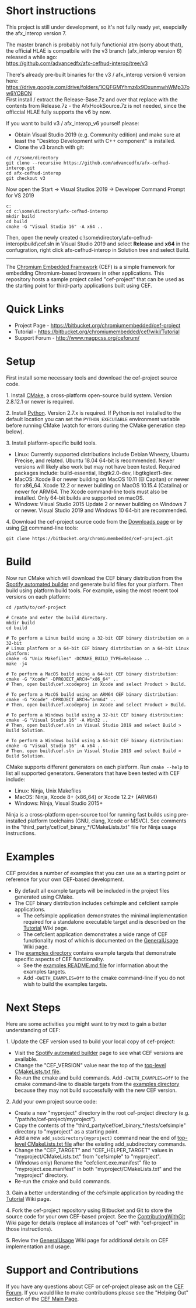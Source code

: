 # Short instructions

This project is still under development, so it's not fully ready yet, esepcially the afx_interop version 7.

The master branch is probably not fully functionial atm (sorry about that), the official HLAE is compatbile with the v3 branch (afx_interop version 6) released a while ago:  
https://github.com/advancedfx/afx-cefhud-interop/tree/v3

There's already pre-built binaries for the v3 / afx_interop version 6 version here:
https://drive.google.com/drive/folders/1CQFGMYhmz4x9DxunmwhWMp37ow6YOBON  
First install / extract the Release-Base.7z and over that replace with the contents from Release.7z - the AfxHookSource.7z is not needed, since the officcial HLAE fully supports the v6 by now.

If you want to build v3 / afx_interop_v6 yourself please:

- Obtain Visual Studio 2019 (e.g. Community edition) and make sure at least the "Desktop Development with C++ component" is installed.
- Clone the v3 branch with git:
```
cd /c/some/directory
git clone --recursive https://github.com/advancedfx/afx-cefhud-interop.git
cd afx-cefhud-interop
git checkout v3
```

Now open the Start -> Visual Studios 2019 -> Developer Command Prompt for VS 2019

```
c:
cd c:\some\directory\afx-cefhud-interop
mkdir build
cd build
cmake -G "Visual Studio 16" -A x64 ..
```

Then, open the newly created c:\some\directory\afx-cefhud-interop\build\cef.sln in Visual Studio 2019 and select **Release** and **x64** in the confugration, right click afx-cefhud-interop in Solution tree and select Build.

----

The [Chromium Embedded Framework](https://bitbucket.org/chromiumembedded/cef/) (CEF) is a simple framework for embedding Chromium-based browsers in other applications. This repository hosts a sample project called "cef-project" that can be used as the starting point for third-party applications built using CEF.

# Quick Links

* Project Page - https://bitbucket.org/chromiumembedded/cef-project
* Tutorial - https://bitbucket.org/chromiumembedded/cef/wiki/Tutorial
* Support Forum - http://www.magpcss.org/ceforum/

# Setup

First install some necessary tools and download the cef-project source code.

1\. Install [CMake](https://cmake.org/), a cross-platform open-source build system. Version 2.8.12.1 or newer is required.

2\. Install [Python](https://www.python.org/downloads/). Version 2.7.x is required. If Python is not installed to the default location you can set the `PYTHON_EXECUTABLE` environment variable before running CMake (watch for errors during the CMake generation step below).

3\. Install platform-specific build tools.

* Linux: Currently supported distributions include Debian Wheezy, Ubuntu Precise, and related. Ubuntu 18.04 64-bit is recommended. Newer versions will likely also work but may not have been tested. Required packages include: build-essential, libgtk2.0-dev, libgtkglext1-dev.
* MacOS: Xcode 8 or newer building on MacOS 10.11 (El Capitan) or newer for x86_64. Xcode 12.2 or newer building on MacOS 10.15.4 (Catalina) or newer for ARM64. The Xcode command-line tools must also be installed. Only 64-bit builds are supported on macOS.
* Windows: Visual Studio 2015 Update 2 or newer building on Windows 7 or newer. Visual Studio 2019 and Windows 10 64-bit are recommended.

4\. Download the cef-project source code from the [Downloads page](https://bitbucket.org/chromiumembedded/cef-project/downloads) or by using [Git](https://git-scm.com/) command-line tools:

```
git clone https://bitbucket.org/chromiumembedded/cef-project.git
```

# Build

Now run CMake which will download the CEF binary distribution from the [Spotify automated builder](https://cef-builds.spotifycdn.com/index.html) and generate build files for your platform. Then build using platform build tools. For example, using the most recent tool versions on each platform:

```
cd /path/to/cef-project

# Create and enter the build directory.
mkdir build
cd build

# To perform a Linux build using a 32-bit CEF binary distribution on a 32-bit
# Linux platform or a 64-bit CEF binary distribution on a 64-bit Linux platform:
cmake -G "Unix Makefiles" -DCMAKE_BUILD_TYPE=Release ..
make -j4

# To perform a MacOS build using a 64-bit CEF binary distribution:
cmake -G "Xcode" -DPROJECT_ARCH="x86_64" ..
# Then, open build\cef.xcodeproj in Xcode and select Product > Build.

# To perform a MacOS build using an ARM64 CEF binary distribution:
cmake -G "Xcode" -DPROJECT_ARCH="arm64" ..
# Then, open build\cef.xcodeproj in Xcode and select Product > Build.

# To perform a Windows build using a 32-bit CEF binary distribution:
cmake -G "Visual Studio 16" -A Win32 ..
# Then, open build\cef.sln in Visual Studio 2019 and select Build > Build Solution.

# To perform a Windows build using a 64-bit CEF binary distribution:
cmake -G "Visual Studio 16" -A x64 ..
# Then, open build\cef.sln in Visual Studio 2019 and select Build > Build Solution.
```

CMake supports different generators on each platform. Run `cmake --help` to list all supported generators. Generators that have been tested with CEF include:

* Linux: Ninja, Unix Makefiles
* MacOS: Ninja, Xcode 8+ (x86_64) or Xcode 12.2+ (ARM64)
* Windows: Ninja, Visual Studio 2015+

Ninja is a cross-platform open-source tool for running fast builds using pre-installed platform toolchains (GNU, clang, Xcode or MSVC). See comments in the "third_party/cef/cef_binary_*/CMakeLists.txt" file for Ninja usage instructions.

# Examples

CEF provides a number of examples that you can use as a starting point or reference for your own CEF-based development.

* By default all example targets will be included in the project files generated using CMake.
* The CEF binary distribution includes cefsimple and cefclient sample applications.
    * The cefsimple application demonstrates the minimal implementation required for a standalone executable target and is described on the [Tutorial](https://bitbucket.org/chromiumembedded/cef/wiki/Tutorial.md) Wiki page.
    * The cefclient application demonstrates a wide range of CEF functionality most of which is documented on the [GeneralUsage](https://bitbucket.org/chromiumembedded/cef/wiki/GeneralUsage.md) Wiki page.
* The [examples directory](examples) contains example targets that demonstrate specific aspects of CEF functionality.
    * See the [examples README.md file](examples/README.md) for information about the examples targets.
    * Add `-DWITH_EXAMPLES=Off` to the cmake command-line if you do not wish to build the examples targets.

# Next Steps

Here are some activities you might want to try next to gain a better understanding of CEF:

1\. Update the CEF version used to build your local copy of cef-project:

* Visit the [Spotify automated builder](https://cef-builds.spotifycdn.com/index.html) page to see what CEF versions are available.
* Change the "CEF_VERSION" value near the top of the [top-level CMakeLists.txt file](https://bitbucket.org/chromiumembedded/cef-project/src/master/CMakeLists.txt?fileviewer=file-view-default).
* Re-run the cmake and build commands. Add `-DWITH_EXAMPLES=Off` to the cmake command-line to disable targets from the [examples directory](examples) because they may not build successfully with the new CEF version.

2\. Add your own project source code:

* Create a new "myproject" directory in the root cef-project directory (e.g. "/path/to/cef-project/myproject").
* Copy the contents of the "third_party/cef/cef_binary_*/tests/cefsimple" directory to "myproject" as a starting point.
* Add a new `add_subdirectory(myproject)` command near the end of [top-level CMakeLists.txt file](https://bitbucket.org/chromiumembedded/cef-project/src/master/CMakeLists.txt?fileviewer=file-view-default) after the existing add_subdirectory commands.
* Change the "CEF_TARGET" and "CEF_HELPER_TARGET" values in "myproject/CMakeLists.txt" from "cefsimple" to "myproject".
* (Windows only) Rename the "cefclient.exe.manifest" file to "myproject.exe.manifest" in both "myproject/CMakeLists.txt" and the "myproject" directory.
* Re-run the cmake and build commands.

3\. Gain a better understanding of the cefsimple application by reading the [Tutorial](https://bitbucket.org/chromiumembedded/cef/wiki/Tutorial.md) Wiki page.

4\. Fork the cef-project repository using Bitbucket and Git to store the source code for your own CEF-based project. See the [ContributingWithGit](https://bitbucket.org/chromiumembedded/cef/wiki/ContributingWithGit.md) Wiki page for details (replace all instances of "cef" with "cef-project" in those instructions).

5\. Review the [GeneralUsage](https://bitbucket.org/chromiumembedded/cef/wiki/GeneralUsage.md) Wiki page for additional details on CEF implementation and usage.

# Support and Contributions

If you have any questions about CEF or cef-project please ask on the [CEF Forum](http://www.magpcss.org/ceforum/). If you would like to make contributions please see the "Helping Out" section of the [CEF Main Page](https://bitbucket.org/chromiumembedded/cef/).